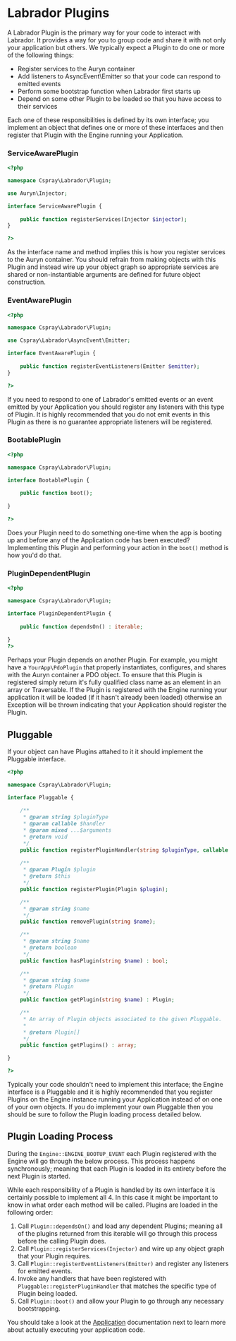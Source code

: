 # Labrador Plugins

A Labrador Plugin is the primary way for your code to interact with Labrador. It provides a 
way for you to group code and share it with not only your application but others. We typically 
expect a Plugin to do one or more of the following things:

- Register services to the Auryn container
- Add listeners to AsyncEvent\Emitter so that your code can respond to emitted events
- Perform some bootstrap function when Labrador first starts up
- Depend on some other Plugin to be loaded so that you have access to their services

Each one of these responsibilities is defined by its own interface; you implement an 
object that defines one or more of these interfaces and then register that Plugin with 
the Engine running your Application.

### ServiceAwarePlugin

```php
<?php

namespace Cspray\Labrador\Plugin;

use Auryn\Injector;

interface ServiceAwarePlugin {
    
    public function registerServices(Injector $injector);
}

?>
```

As the interface name and method implies this is how you register services to the 
Auryn container. You should refrain from making objects with this Plugin and instead 
wire up your object graph so appropriate services are shared or non-instantiable 
arguments are defined for future object construction.

### EventAwarePlugin

```php
<?php

namespace Cspray\Labrador\Plugin;

use Cspray\Labrador\AsyncEvent\Emitter;

interface EventAwarePlugin {
    
    public function registerEventListeners(Emitter $emitter);
}

?>
```

If you need to respond to one of Labrador's emitted events or an event emitted by your 
Application you should register any listeners with this type of Plugin. It is highly 
recommended that you do not emit events in this Plugin as there is no guarantee 
appropriate listeners will be registered.

### BootablePlugin

```php
<?php

namespace Cspray\Labrador\Plugin;

interface BootablePlugin {
    
    public function boot();
    
}

?>
```

Does your Plugin need to do something one-time when the app is booting up and before 
any of the Application code has been executed? Implementing this Plugin and performing 
your action in the `boot()` method is how you'd do that.

### PluginDependentPlugin

```php
<?php

namespace Cspray\Labrador\Plugin;

interface PluginDependentPlugin {
    
    public function dependsOn() : iterable;
    
}
?>
```

Perhaps your Plugin depends on another Plugin. For example, you might have a `YourApp\PdoPlugin` 
that properly instantiates, configures, and shares with the Auryn container a PDO object. To 
ensure that this Plugin is registered simply return it's fully qualified class name as an 
element in an array or Traversable. If the Plugin is registered with the Engine running 
your application it will be loaded (if it hasn't already been loaded) otherwise an 
Exception will be thrown indicating that your Application should register the Plugin.

## Pluggable

If your object can have Plugins attahed to it it should implement the Pluggable interface.

```php
<?php

namespace Cspray\Labrador\Plugin;

interface Pluggable {
    
    /**
     * @param string $pluginType
     * @param callable $handler
     * @param mixed ...$arguments
     * @return void
     */
    public function registerPluginHandler(string $pluginType, callable $handler, ...$arguments);
    
    /**
     * @param Plugin $plugin
     * @return $this
     */
    public function registerPlugin(Plugin $plugin);

    /**
     * @param string $name
     */
    public function removePlugin(string $name);

    /**
     * @param string $name
     * @return boolean
     */
    public function hasPlugin(string $name) : bool;

    /**
     * @param string $name
     * @return Plugin
     */
    public function getPlugin(string $name) : Plugin;

    /**
     * An array of Plugin objects associated to the given Pluggable.
     *
     * @return Plugin[]
     */
    public function getPlugins() : array;

}

?>
```

Typically your code shouldn't need to implement this interface; the Engine interface is 
a Pluggable and it is highly recommended that you register Plugins on the Engine 
instance running your Application instead of on one of your own objects. If you do 
implement your own Pluggable then you should be sure to follow the Plugin loading 
process detailed below.

## Plugin Loading Process

During the `Engine::ENGINE_BOOTUP_EVENT` each Plugin registered with the Engine will go 
through the below process. This process happens synchronously; meaning that each Plugin 
is loaded in its entirety before the next Plugin is started.

While each responsibility of a Plugin is handled by its own interface it is certainly 
possible to implement all 4. In this case it might be important to know in what order 
each method will be called. Plugins are loaded in the following order:

1. Call `Plugin::dependsOn()` and load any dependent Plugins; meaning all of the plugins
   returned from this iterable will go through this process before the calling Plugin does.
1. Call `Plugin::registerServices(Injector)` and wire up any object graph that your Plugin 
   requires.
1. Call `Plugin::registerEventListeners(Emitter)` and register any listeners for 
   emitted events.
1. Invoke any handlers that have been registered with `Pluggable::registerPluginHandler` that 
matches the specific type of Plugin being loaded.
1. Call `Plugin::boot()` and allow your Plugin to go through any necessary bootstrapping.
 

You should take a look at the [Application](../application) documentation next to learn more 
about actually executing your application code.